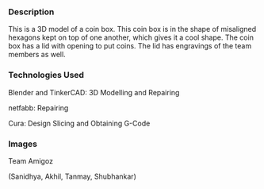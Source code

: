 ### Description
This is a 3D model of a coin box. This coin box is in the shape of misaligned hexagons kept on top of one another, which gives it a cool shape. The coin box has a lid with opening to put coins. The lid has engravings of the team members as well.

### Technologies Used
Blender and TinkerCAD: 3D Modelling and Repairing

netfabb: Repairing

Cura: Design Slicing and Obtaining G-Code

### Images


Team Amigoz

(Sanidhya, Akhil, Tanmay, Shubhankar)
